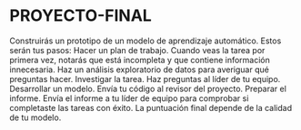 # PROYECTO-FINAL
Construirás un prototipo de un modelo de aprendizaje automático. Estos serán tus pasos:
Hacer un plan de trabajo. Cuando veas la tarea por primera vez, notarás que está incompleta y que contiene información innecesaria. Haz un análisis exploratorio de datos para averiguar qué preguntas hacer.
Investigar la tarea. Haz preguntas al líder de tu equipo.
Desarrollar un modelo. Envía tu código al revisor del proyecto.
Preparar el informe. Envía el informe a tu líder de equipo para comprobar si completaste las tareas con éxito.
La puntuación final depende de la calidad de tu modelo.
